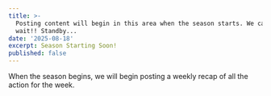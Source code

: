 ```yaml
---
title: >-
  Posting content will begin in this area when the season starts. We can't
  wait!! Standby... 
date: '2025-08-18'
excerpt: Season Starting Soon!
published: false
---
```

When the season begins, we will begin posting a weekly recap of all the action for the week. 
